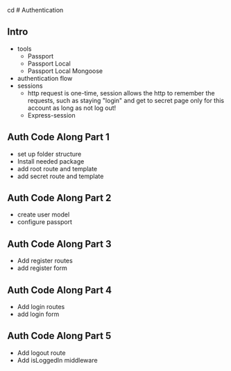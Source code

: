 cd # Authentication
## Intro
* tools
	* Passport
	* Passport Local
	* Passport Local Mongoose
* authentication flow
* sessions
	* http request is one-time, session allows the http to remember the requests, such as staying "login" and get to secret page only for this account as long as not log out!
	* Express-session
## Auth Code Along Part 1
* set up folder structure
* Install needed package
* add root route and template
* add secret route and template
## Auth Code Along Part 2
* create user model
* configure passport
## Auth Code Along Part 3
* Add register routes
* add register form
## Auth Code Along Part 4
* Add login routes
* add login form
## Auth Code Along Part 5
* Add logout route
* Add isLoggedIn middleware